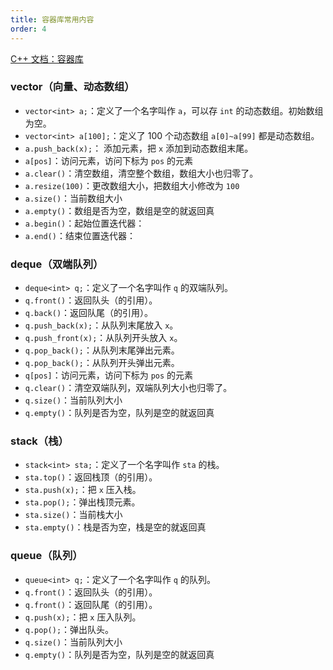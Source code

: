 ```yaml
---
title: 容器库常用内容
order: 4
---
```


[C++ 文档：容器库](https://cpp.33dai.wiki/reference/zh/cpp/container.html)

### vector（向量、动态数组）

- `vector<int> a;`：定义了一个名字叫作 `a`，可以存 `int` 的动态数组。初始数组为空。
- `vector<int> a[100];`：定义了 $100$ 个动态数组 `a[0]~a[99]` 都是动态数组。
- `a.push_back(x);`： 添加元素，把 `x` 添加到动态数组末尾。
- `a[pos]`：访问元素，访问下标为 `pos` 的元素
- `a.clear()`：清空数组，清空整个数组，数组大小也归零了。
- `a.resize(100)`：更改数组大小，把数组大小修改为 `100`
- `a.size()`：当前数组大小 
- `a.empty()`：数组是否为空，数组是空的就返回真
- `a.begin()`：起始位置迭代器：
- `a.end()`：结束位置迭代器：

### deque（双端队列）

- `deque<int> q;`：定义了一个名字叫作 `q` 的双端队列。
- `q.front()`：返回队头（的引用）。
- `q.back()`：返回队尾（的引用）。
- `q.push_back(x);`：从队列末尾放入 `x`。
- `q.push_front(x);`：从队列开头放入 `x`。
- `q.pop_back();`：从队列末尾弹出元素。
- `q.pop_back();`：从队列开头弹出元素。
- `q[pos]`：访问元素，访问下标为 `pos` 的元素
- `q.clear()`：清空双端队列，双端队列大小也归零了。
- `q.size()`：当前队列大小 
- `q.empty()`：队列是否为空，队列是空的就返回真

### stack（栈）

- `stack<int> sta;`：定义了一个名字叫作 `sta` 的栈。
- `sta.top()`：返回栈顶（的引用）。
- `sta.push(x);`：把 `x` 压入栈。
- `sta.pop();`：弹出栈顶元素。
- `sta.size()`：当前栈大小 
- `sta.empty()`：栈是否为空，栈是空的就返回真

### queue（队列）

- `queue<int> q;`：定义了一个名字叫作 `q` 的队列。
- `q.front()`：返回队头（的引用）。
- `q.front()`：返回队尾（的引用）。
- `q.push(x);`：把 `x` 压入队列。
- `q.pop();`：弹出队头。
- `q.size()`：当前队列大小 
- `q.empty()`：队列是否为空，队列是空的就返回真

